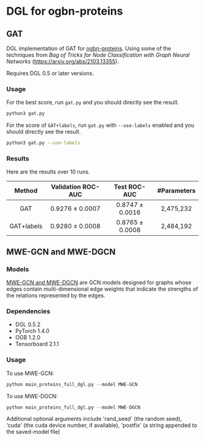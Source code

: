 # DGL for ogbn-proteins

## GAT

DGL implementation of GAT for [ogbn-proteins](https://ogb.stanford.edu/docs/nodeprop/). Using some of the techniques from *Bag of Tricks for Node Classification with Graph Neural Networks* (https://arxiv.org/abs/2103.13355).

Requires DGL 0.5 or later versions.

### Usage

For the best score, run `gat.py` and you should directly see the result.

```bash
python3 gat.py
```

For the score of `GAT+labels`, run `gat.py` with `--use-labels` enabled and you should directly see the result.

```bash
python3 gat.py --use-labels
```

### Results

Here are the results over 10 runs.

|   Method   | Validation ROC-AUC |  Test ROC-AUC   | #Parameters |
|:----------:|:------------------:|:---------------:|:-----------:|
|    GAT     |  0.9276 ± 0.0007   | 0.8747 ± 0.0016 |  2,475,232  |
| GAT+labels |  0.9280 ± 0.0008   | 0.8765 ± 0.0008 |  2,484,192  |

## MWE-GCN and MWE-DGCN

### Models
[MWE-GCN and MWE-DGCN](https://cims.nyu.edu/~chenzh/files/GCN_with_edge_weights.pdf) are GCN models designed for graphs whose edges contain multi-dimensional edge weights that indicate the strengths of the relations represented by the edges.

### Dependencies
- DGL 0.5.2
- PyTorch 1.4.0
- OGB 1.2.0
- Tensorboard 2.1.1

### Usage

To use MWE-GCN:
```python
python main_proteins_full_dgl.py --model MWE-GCN
```

To use MWE-DGCN:
```python
python main_proteins_full_dgl.py --model MWE-DGCN
```

Additional optional arguments include 'rand_seed' (the random seed), 'cuda' (the cuda device number, if available), 'postfix' (a string appended to the saved-model file)

